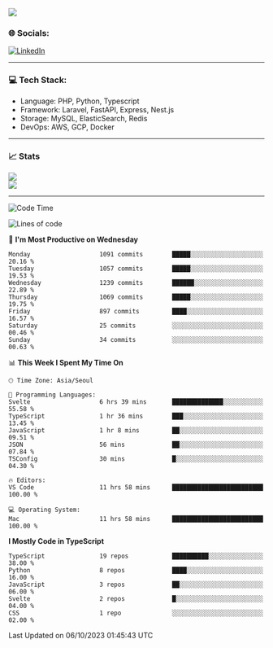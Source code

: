 <!--[![](https://visitcount.itsvg.in/api?id=jin-wk&icon=7&color=12)](https://visitcount.itsvg.in)-->
<!--[![Hits](https://hits.seeyoufarm.com/api/count/incr/badge.svg?url=https%3A%2F%2Fgithub.com%2Fjin-wk&count_bg=%235F625C&title_bg=%23555555&icon=github.svg&icon_color=%23E7E7E7&title=Hits&edge_flat=false)](https://hits.seeyoufarm.com)-->
![](https://komarev.com/ghpvc/?username=jin-wk&color=lightgrey&style=for-the-badge)

### 🌐 Socials:
[![LinkedIn](https://img.shields.io/badge/LinkedIn-%230077B5.svg?logo=linkedin&logoColor=white)](https://linkedin.com/in/jinwook-lee-242625241) 

---

### 💻 Tech Stack:
  - Language: PHP, Python, Typescript
  - Framework: Laravel, FastAPI, Express, Nest.js
  - Storage: MySQL, ElasticSearch, Redis
  - DevOps: AWS, GCP, Docker

---

### 📈 Stats
![](https://github-readme-stats.vercel.app/api?username=jin-wk&theme=dark&hide_border=true&include_all_commits=true&count_private=true)<br/>
![](https://github-readme-streak-stats.herokuapp.com/?user=jin-wk&theme=dark&hide_border=true)<br/>

---

<!--START_SECTION:waka-->
![Code Time](http://img.shields.io/badge/Code%20Time-798%20hrs%2010%20mins-blue)

![Lines of code](https://img.shields.io/badge/From%20Hello%20World%20I%27ve%20Written-1.3%20million%20lines%20of%20code-blue)

📅 **I'm Most Productive on Wednesday** 

```text
Monday                   1091 commits        █████░░░░░░░░░░░░░░░░░░░░   20.16 % 
Tuesday                  1057 commits        █████░░░░░░░░░░░░░░░░░░░░   19.53 % 
Wednesday                1239 commits        ██████░░░░░░░░░░░░░░░░░░░   22.89 % 
Thursday                 1069 commits        █████░░░░░░░░░░░░░░░░░░░░   19.75 % 
Friday                   897 commits         ████░░░░░░░░░░░░░░░░░░░░░   16.57 % 
Saturday                 25 commits          ░░░░░░░░░░░░░░░░░░░░░░░░░   00.46 % 
Sunday                   34 commits          ░░░░░░░░░░░░░░░░░░░░░░░░░   00.63 % 
```


📊 **This Week I Spent My Time On** 

```text
🕑︎ Time Zone: Asia/Seoul

💬 Programming Languages: 
Svelte                   6 hrs 39 mins       ██████████████░░░░░░░░░░░   55.58 % 
TypeScript               1 hr 36 mins        ███░░░░░░░░░░░░░░░░░░░░░░   13.45 % 
JavaScript               1 hr 8 mins         ██░░░░░░░░░░░░░░░░░░░░░░░   09.51 % 
JSON                     56 mins             ██░░░░░░░░░░░░░░░░░░░░░░░   07.84 % 
TSConfig                 30 mins             █░░░░░░░░░░░░░░░░░░░░░░░░   04.30 % 

🔥 Editors: 
VS Code                  11 hrs 58 mins      █████████████████████████   100.00 % 

💻 Operating System: 
Mac                      11 hrs 58 mins      █████████████████████████   100.00 % 
```

**I Mostly Code in TypeScript** 

```text
TypeScript               19 repos            ██████████░░░░░░░░░░░░░░░   38.00 % 
Python                   8 repos             ████░░░░░░░░░░░░░░░░░░░░░   16.00 % 
JavaScript               3 repos             ██░░░░░░░░░░░░░░░░░░░░░░░   06.00 % 
Svelte                   2 repos             █░░░░░░░░░░░░░░░░░░░░░░░░   04.00 % 
CSS                      1 repo              ░░░░░░░░░░░░░░░░░░░░░░░░░   02.00 % 
```




 Last Updated on 06/10/2023 01:45:43 UTC
<!--END_SECTION:waka-->
